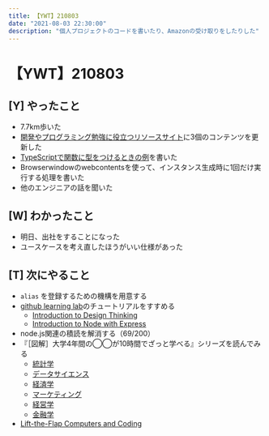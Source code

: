 ```yaml
---
title: 【YWT】210803
date: "2021-08-03 22:30:00"
description: "個人プロジェクトのコードを書いたり、Amazonの受け取りをしたりした"
---
```


# 【YWT】210803

## [Y] やったこと

- 7.7km歩いた
- [開発やプログラミング勉強に役立つリソースサイト](https://rod.expfrom.me/)に3個のコンテンツを更新した
- [TypeScriptで関数に型をつけるときの例](https://twitter.com/camomile_cafe/status/1422352733747650612)を書いた
- Browserwindowのwebcontentsを使って、インスタンス生成時に1回だけ実行する処理を書いた
- 他のエンジニアの話を聞いた

## [W] わかったこと

- 明日、出社をすることになった
- ユースケースを考え直したほうがいい仕様があった

## [T] 次にやること

- `alias` を登録するための機構を用意する
- [github learning lab](https://lab.github.com/githubtraining)のチュートリアルをすすめる
  - [Introduction to Design Thinking](https://lab.github.com/githubtraining/introduction-to-design-thinking)
  - [Introduction to Node with Express](https://lab.github.com/everydeveloper/introduction-to-node-with-express)
- node.js関連の積読を解消する（69/200）
- 『［図解］大学4年間の◯◯が10時間でざっと学べる』シリーズを読んでみる
  - [統計学](https://www.amazon.co.jp/dp/B07PXB4NN9)
  - [データサイエンス](https://www.amazon.co.jp/dp/B07XNW3TQM)
  - [経済学](https://www.amazon.co.jp/dp/B01KNLFHH6)
  - [マーケティング](https://www.amazon.co.jp/dp/B07BNC2SV3)
  - [経営学](https://www.amazon.co.jp/dp/B071SKDF3L)
  - [金融学](https://www.amazon.co.jp/dp/B07BB6Z7FW)
- [Lift-the-Flap Computers and Coding](https://www.amazon.co.jp/dp/1409591514)
